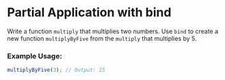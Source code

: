 # Partial Application with bind

Write a function `multiply` that multiplies two numbers. Use `bind` to create a new function `multiplyByFive` from the `multiply` that multiplies by 5.

### Example Usage:

```js
multiplyByFive(3); // Output: 15
```
